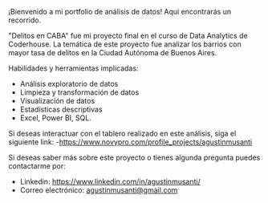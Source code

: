 ¡Bienvenido a mi portfolio de análisis de datos! Aqui encontrarás un recorrido.

"Delitos en CABA" fue mi proyecto final en el curso de Data Analytics de Coderhouse.
La temática de este proyecto fue analizar los barrios con mayor tasa de delitos en la Ciudad Autónoma de Buenos Aires.

Habilidades y herramientas implicadas: 
- Análisis exploratorio de datos
- Limpieza y transformación de datos
- Visualización de datos
- Estadísticas descriptivas
- Excel, Power BI, SQL.

Si deseas interactuar con el tablero realizado en este análisis, siga el siguiente link: 
-https://www.novypro.com/profile_projects/agustinmusanti

Si deseas saber más sobre este proyecto o tienes algunda pregunta puedes contactarme por: 
- Linkedin: https://www.linkedin.com/in/agustinmusanti/
- Correo electrónico: agustinmusanti@gmail.com


